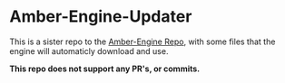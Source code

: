 # Amber-Engine-Updater
This is a sister repo to the [Amber-Engine Repo](https://github.com/seba244c/Amber-Engine), with some files that the engine will automaticly download and use.

**This repo does not support any PR's, or commits.**
